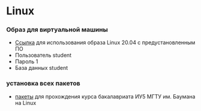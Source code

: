 # Linux

### Образ для виртуальной машины
- [Ссылка](https://drive.google.com/file/d/1mudkSa8viUku64X_fA54s330IRRGMxp6/view?usp=sharing) для использования образа Linux 20.04 с предустановленным ПО
- Пользователь student
- Пароль 1
- База данных student

### установка всех пакетов 
- [пакеты](packages.md) для прохождения курса бакалавриата ИУ5 МГТУ им. Баумана на Linux


